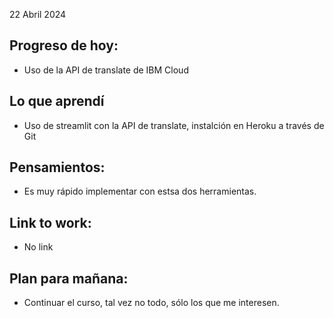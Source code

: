 22 Abril 2024

## Progreso de hoy:
- Uso de la API de translate de IBM Cloud
  
## Lo que aprendí 
- Uso de streamlit con la API de translate, instalción en Heroku a través de Git

## **Pensamientos**:
- Es muy rápido implementar con estsa dos herramientas.
 
## Link to work: 
- No link
  
## Plan para mañana: 
- Continuar el curso, tal vez no todo, sólo los que me interesen.
